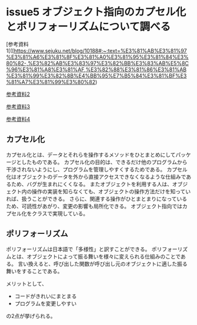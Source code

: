 # issue5 オブジェクト指向のカプセル化とポリフォーリズムについて調べる

[参考資料1[([https://www.sejuku.net/blog/10188#:~:text=%E3%81%AB%E3%81%97%E3%81%A6%E3%81%8F%E3%81%A0%E3%81%95%E3%81%84%E3%80%82-,%E3%82%AB%E3%83%97%E3%82%BB%E3%83%AB%E5%8C%96%E3%81%A8%E3%81%AF,%E3%82%88%E3%81%86%E3%81%AB%E3%81%99%E3%82%8B%E4%BB%95%E7%B5%84%E3%81%BF%E3%81%A7%E3%81%99%E3%80%82)

[参考資料2]([https://jpazamu.com/object-polymorphism/)

[参考資料3](https://it-kyujin.jp/article/detail/1809/)

[参考資料4](https://qiita.com/tutinoco/items/6952b01e5fc38914ec4e)

## カプセル化

カプセル化とは、データとそれらを操作するメソッドをひとまとめにしてパッケージとしたものである。
カプセル化の目的は、できるだけ他のプログラムから干渉されないようにし、プログラムを管理しやすくするためである。
カプセル化はオブジェクトのデータを外から直接アクセスできなくなるような仕組みであるため、バグが生まれにくくなる。
またオブジェクトを利用する人は、オブジェクト内の操作の実装を知らなくても、オブジェクトの操作方法だけを知っていれば、扱うことができる。
さらに、関連する操作がひとまとまりになっているため、可読性があがり、変更の影響も局所化できる。
オブジェクト指向ではカプセル化をクラスで実現している。

## ポリフォーリズム

ポリフォーリズムは日本語で「多様性」と訳すことができる。
ポリフォーリズムとは、オブジェクトによって振る舞いを様々に変えられる仕組みのことである。
言い換えると、呼び出した関数が呼び出し元のオブジェクトに適した振る舞いをすることである。  

メリットとして、

- コードがきれいにまとまる
- プログラムを変更しやすい

の2点が挙げられる。